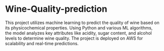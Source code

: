 # Wine-Quality-prediction
This project utilizes machine learning to predict the quality of wine based on its physicochemical properties. Using Python and various ML algorithms, the model analyzes key attributes like acidity, sugar content, and alcohol levels to determine wine quality. The project is deployed on AWS for scalability and real-time predictions.
